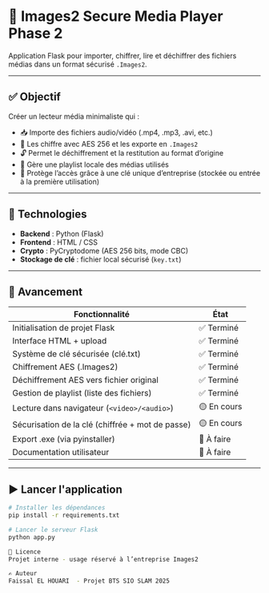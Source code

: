# 🔐 Images2 Secure Media Player Phase 2 

Application Flask pour importer, chiffrer, lire et déchiffrer des fichiers médias dans un format sécurisé `.Images2`.

---

## ✅ Objectif

Créer un lecteur média minimaliste qui :

- 📥 Importe des fichiers audio/vidéo (.mp4, .mp3, .avi, etc.)
- 🔐 Les chiffre avec AES 256 et les exporte en `.Images2`
- 🔓 Permet le déchiffrement et la restitution au format d’origine
- 🎵 Gère une playlist locale des médias utilisés
- 🧠 Protège l’accès grâce à une clé unique d’entreprise (stockée ou entrée à la première utilisation)

---

## 🧠 Technologies

- **Backend** : Python (Flask)
- **Frontend** : HTML / CSS
- **Crypto** : PyCryptodome (AES 256 bits, mode CBC)
- **Stockage de clé** : fichier local sécurisé (`key.txt`)

---

## 🚧 Avancement

| Fonctionnalité                                  | État         |
|-------------------------------------------------|--------------|
| Initialisation de projet Flask                  | ✅ Terminé    |
| Interface HTML + upload                         | ✅ Terminé    |
| Système de clé sécurisée (clé.txt)              | ✅ Terminé    |
| Chiffrement AES (.Images2)                      | ✅ Terminé    |
| Déchiffrement AES vers fichier original         | ✅ Terminé    |
| Gestion de playlist (liste des fichiers)        | ✅ Terminé    |
| Lecture dans navigateur (`<video>/<audio>`)     | 🟡 En cours   |
| Sécurisation de la clé (chiffrée + mot de passe)| 🟡 En cours   |
| Export .exe (via pyinstaller)                   | 🔲 À faire    |
| Documentation utilisateur                       | 🔲 À faire    |

---

## ▶️ Lancer l'application

```bash
# Installer les dépendances
pip install -r requirements.txt

# Lancer le serveur Flask
python app.py

📜 Licence
Projet interne - usage réservé à l’entreprise Images2

✍️ Auteur
Faissal EL HOUARI  - Projet BTS SIO SLAM 2025

